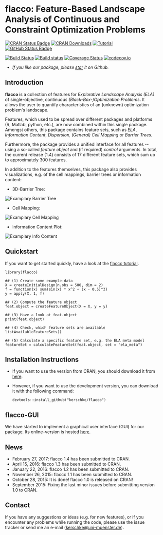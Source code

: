 flacco: Feature-Based Landscape Analysis of Continuous and Constraint Optimization Problems
===========================================================================================

[![CRAN Status Badge](http://www.r-pkg.org/badges/version/flacco)](http://cran.r-project.org/web/packages/flacco)
[![CRAN Downloads](http://cranlogs.r-pkg.org/badges/flacco)](http://cran.rstudio.com/web/packages/flacco/index.html)
[![Tutorial](https://img.shields.io/badge/tutorial-flacco-ff69b5.svg)](http://kerschke.github.io/flacco-tutorial/site/)
[![GitHub Status Badge](https://img.shields.io/badge/GitHub-1.5-green.svg)](https://github.com/kerschke/flacco)

[![Build Status](https://travis-ci.org/kerschke/flacco.svg?branch=master)](https://travis-ci.org/kerschke/flacco)
[![Build status](https://ci.appveyor.com/api/projects/status/cd170v2xlpw8db47/branch/master?svg=true)](https://ci.appveyor.com/project/kerschke/flacco/branch/master)
[![Coverage Status](https://coveralls.io/repos/github/kerschke/flacco/badge.svg?branch=master)](https://coveralls.io/r/kerschke/flacco?branch=master)
[![codecov.io](http://codecov.io/github/kerschke/flacco/coverage.svg?branch=master)](http://codecov.io/github/kerschke/flacco?branch=master)

* *If you like our package, please [star](https://github.com/blog/1204-notifications-stars) it on Github.*

Introduction
------------

**flacco** is a collection of features for *Explorative Landscape Analysis (ELA)* of single-objective, continuous *(Black-Box-)Optimization Problems*.
It allows the user to quantify characteristics of an (unknown) optimization problem's landscape.

Features, which used to be spread over different packages and platforms (R, Matlab, python, etc.), are now combined within this single package. Amongst others, this package contains feature sets, such as *ELA*, *Information Content*, *Dispersion*, *(General) Cell Mapping* or *Barrier Trees*.

Furthermore, the package provides a unified interface for all features -- using a so-called *feature object* and (if required) *control* arguments. In total, the current release (1.4) consists of 17 different feature sets, which sum up to approximately 300 features.

In addition to the features themselves, this package also provides visualizations, e.g. of the cell mappings, barrier trees or information content:

- 3D-Barrier Tree:

![Examplary Barrier Tree](https://raw.githubusercontent.com/kerschke/flacco/master/images/example_bt_3d.png)


- Cell Mapping:

![Examplary Cell Mapping](https://raw.githubusercontent.com/kerschke/flacco/master/images/example_cm.png)

- Information Content Plot:

![Examplary Info Content](https://raw.githubusercontent.com/kerschke/flacco/master/images/example_info.png)


Quickstart
----------

If you want to get started quickly, have a look at the [flacco tutorial](http://kerschke.github.io/flacco-tutorial/site/).

```{r}
library(flacco)

## (1) Create some example-data
X = createInitialDesign(n.obs = 500, dim = 2)
f = function(x) sum(sin(x) * x^2 + (x - 0.5)^3)
y = apply(X, 1, f)

## (2) Compute the feature object
feat.object = createFeatureObject(X = X, y = y)

## (3) Have a look at feat.object
print(feat.object)

## (4) Check, which feature sets are available
listAvailableFeatureSets()

## (5) Calculate a specific feature set, e.g. the ELA meta model
featureSet = calculateFeatureSet(feat.object, set = "ela_meta")
```

Installation Instructions
-------------------------

* If you want to use the version from CRAN, you should download it from [here](https://cran.r-project.org/web/packages/flacco/).
* However, if you want to use the development version, you can download it with the following command:

    ```splus
    devtools::install_github("kerschke/flacco")
    ```


flacco-GUI
----------

We have started to implement a graphical user interface (GUI) for our package. Its online-version is hosted [here](https://flaccogui.shinyapps.io/flaccogui/).


News
----

* February 27, 2017: flacco 1.4 has been submitted to CRAN.
* April 15, 2016: flacco 1.3 has been submitted to CRAN.
* January 22, 2016: flacco 1.2 has been submitted to CRAN.
* November 26, 2015: flacco 1.1 has been submitted to CRAN.
* October 28, 2015: It is done! flacco 1.0 is released on CRAN!
* September 2015: Fixing the last minor issues before submitting version 1.0 to CRAN.


Contact
-------

If you have any suggestions or ideas (e.g. for new features), or if you encounter any problems while running the code, please use the issue tracker or send me an e-mail (kerschke@uni-muenster.de).
